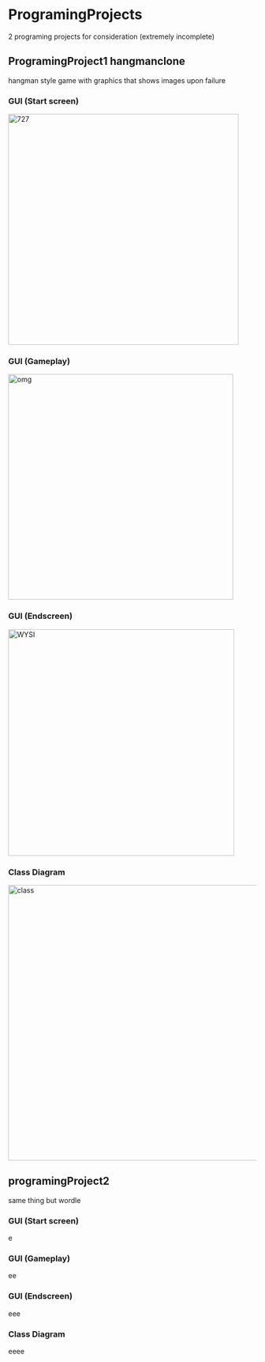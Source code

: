 # ProgramingProjects
2 programing projects for consideration
(extremely incomplete)
## ProgramingProject1 hangmanclone
hangman style game with graphics that shows images upon failure
### GUI (Start screen)
<img width="467" alt="727" src="https://user-images.githubusercontent.com/89152916/160852370-f3ff875a-6e6b-408d-a64e-493492b905f8.png">

### GUI (Gameplay)
<img width="456" alt="omg" src="https://user-images.githubusercontent.com/89152916/160852393-084a70c3-cc60-41e1-aba9-ea6f58ad77ae.png">

### GUI (Endscreen)
<img width="458" alt="WYSI" src="https://user-images.githubusercontent.com/89152916/160852409-808532b4-3699-4378-9e1d-718c5ce263e3.png">

### Class Diagram
<img width="557" alt="class" src="https://user-images.githubusercontent.com/89152916/160856378-958d7dac-0428-4ac4-b897-5069223e5dec.png">

## programingProject2
same thing but wordle
### GUI (Start screen)
e
### GUI (Gameplay)
ee
### GUI (Endscreen)
eee
### Class Diagram
eeee
